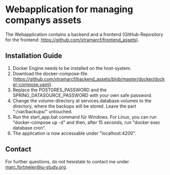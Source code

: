 # Webapplication for managing companys assets
The Webapplication contains a backend and a frontend (GitHub-Repository for the frontend: https://github.com/xtramarcf/frontend_assets).

## Installation Guide
1. Docker Engine needs to be installed on the host-system.
2. Download the docker-compose-file (https://github.com/xtramarcf/backend_assets/blob/master/docker/docker-compose.yaml).
3. Replace the POSTGRES_PASSWORD and the SPRING_DATASOURCE_PASSWORD with your own safe password.
4. Change the volume-directory at services.database.volumes to the directory, where the backups will be stored. Leave the part ":/var/backups/" untouched.
5. Run the start_app.bat command für Windows. For Linux, you can run "docker-compose up -d" and then, after 15 seconds, run "docker exec database cron".
6. The application is now accessable under "localhost:4200".

## Contact
For further questions, do not hesistate to contact me under marc.fortmeier@iu-study.org.
